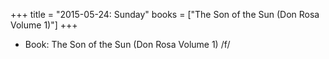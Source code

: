+++
title = "2015-05-24: Sunday"
books = ["The Son of the Sun (Don Rosa Volume 1)"]
+++


* Book: The Son of the Sun (Don Rosa Volume 1) /f/
